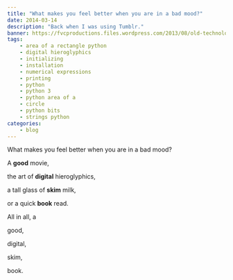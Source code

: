 ```yaml
---
title: "What makes you feel better when you are in a bad mood?"
date: 2014-03-14
description: "Back when I was using Tumblr."
banner: https://fvcproductions.files.wordpress.com/2013/08/old-technology-never-forget.jpg?w=1366
tags:
    - area of a rectangle python
    - digital hieroglyphics
    - initializing
    - installation
    - numerical expressions
    - printing
    - python
    - python 3
    - python area of a
    - circle
    - python bits
    - strings python
categories:
    - blog
---
```


What makes you feel better when you are in a bad mood?

A **good** movie,

the art of **digital** hieroglyphics,

a tall glass of **skim** milk,

or a quick **book** read.

All in all, a

good,

digital,

skim,

book.
